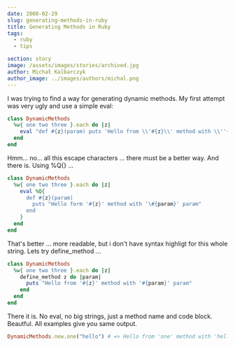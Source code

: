 ```yaml
---
date: 2008-02-29
slug: generating-methods-in-ruby
title: Generating Methods in Ruby
tags:
  - ruby
  - tips

section: story
image: /assets/images/stories/archived.jpg
author: Michał Kalbarczyk
author_image: ../images/authors/michal.png
---
```


I was trying to find a way for generating dynamic methods.
My first attempt was very ugly and use a simple eval:

```ruby
class DynamicMethods
  %w{ one two three }.each do |z|
    eval "def #{z}(param) puts 'Hello from \\'#{z}\\' method with \\''+param+'\\' param' end"
  end
end
```

Hmm... no... all this escape characters ... there must be a better way. And there is. Using %Q{} ...

```ruby
class DynamicMethods
  %w{ one two three }.each do |z|
    eval %Q{
      def #{z}(param)
        puts "Hello form '#{z}' method with '\#{param}' param"
      end
    }
  end
end
```

That's better ... more readable, but i don't have syntax highligt for this whole string. Lets try define_method ...

```ruby
class DynamicMethods
  %w{ one two three }.each do |z|
    define_method z do |param|
      puts "Hello from '#{z}' method with '#{param}' param"
    end
  end
end
```

There it is. No eval, no big strings, just a method name and code block. Beautful. All examples give you same output.

```ruby
DynamicMethods.new.one("hello") # => Hello from 'one' method with 'hello' param
```
